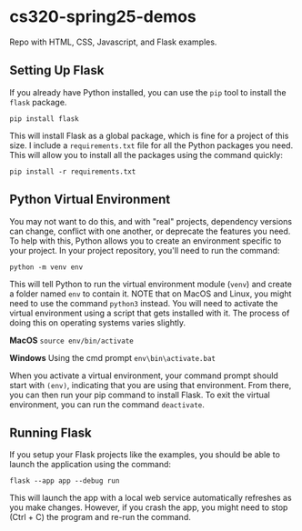 # cs320-spring25-demos
Repo with HTML, CSS, Javascript, and Flask examples.

## Setting Up Flask

If you already have Python installed, you can use the `pip` tool to install the `flask` package.

`pip install flask`

This will install Flask as a global package, which is fine for a project of this size. I include a `requirements.txt` file for all the Python packages you need. This will allow you to install all the packages using the command quickly:

`pip install -r requirements.txt`

## Python Virtual Environment

You may not want to do this, and with "real" projects, dependency versions can change, conflict with one another, or deprecate the features you need. To help with this, Python allows you to create an environment specific to your project. In your project repository, you'll need to run the command:

`python -m venv env`

This will tell Python to run the virtual environment module (`venv`) and create a folder named `env` to contain it. NOTE that on MacOS and Linux, you might need to use the command `python3` instead. You will need to activate the virtual environment using a script that gets installed with it. The process of doing this on operating systems varies slightly.

**MacOS**
`source env/bin/activate`

**Windows**
Using the cmd prompt
`env\bin\activate.bat`

When you activate a virtual environment, your command prompt should start with `(env)`, indicating that you are using that environment. From there, you can then run your pip command to install Flask. To exit the virtual environment, you can run the command `deactivate`.

## Running Flask

If you setup your Flask projects like the examples, you should be able to launch the application using the command:

`flask --app app --debug run`

This will launch the app with a local web service automatically refreshes as you make changes. However, if you crash the app, you might need to stop (Ctrl +  C) the program and re-run the command.
